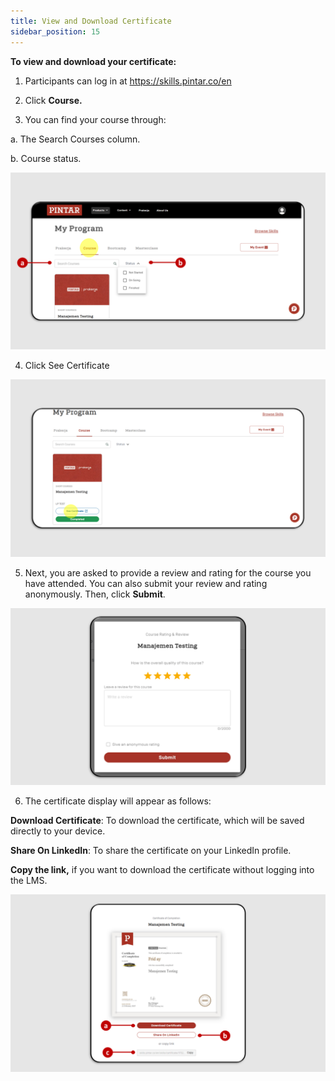 ```yaml
---
title: View and Download Certificate
sidebar_position: 15
---
```

**To view and download your certificate:**

1. Participants can log in at https://skills.pintar.co/en

2. Click **Course.**

3. You can find your course through:

a. The Search Courses column.

b. Course status.

![](/img/certificate-skills_eng-1.png)

4. Click See Certificate

![](/img/certificate-skills_eng-2.png)

5. Next, you are asked to provide a review and rating for the course you have attended.
You can also submit your review and rating anonymously.
Then, click **Submit**.

![](/img/certificate-skills_eng-3.png)

6. The certificate display will appear as follows:

**Download Certificate**: To download the certificate, which will be saved directly to your device.

**Share On LinkedIn**: To share the certificate on your LinkedIn profile.

**Copy the link,** if you want to download the certificate without logging into the LMS.

![](/img/certificate-skills_4.png)
